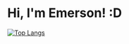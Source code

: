 # Hi, I'm Emerson! :D

[![Top Langs](https://github-readme-stats.vercel.app/api/top-langs/?username=EmersonSPereira&layout=compact)](https://github.com/EmersonSPereira/github-readme-stats)



